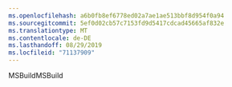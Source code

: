 ```yaml
---
ms.openlocfilehash: a6b0fb8ef6778ed02a7ae1ae513bbf8d954f0a94
ms.sourcegitcommit: 5ef0d02cb57c7153fd9d5417cdcad45665af832e
ms.translationtype: MT
ms.contentlocale: de-DE
ms.lasthandoff: 08/29/2019
ms.locfileid: "71137909"
---
```

<span data-ttu-id="2089b-101">MSBuild</span><span class="sxs-lookup"><span data-stu-id="2089b-101">MSBuild</span></span>